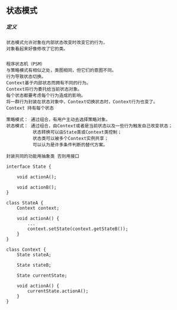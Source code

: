 
## 状态模式

##### 定义

    状态模式允许对象在内部状态改变时改变它的行为，
    对象看起来好像修改了它的类。

##### 

    程序状态机（PSM）
    与策略模式有相似之处，类图相同，但它们的意图不同。
    行为导致状态切换。
    Context基于内部状态而拥有不同的行为。
    Context将行为委托给当前状态对象。
    每个状态都要考虑每个行为造成的影响。
    将一群行为封装在状态对象中，Context切换状态时，Context行为也变了。
    Context 持有每个状态
    
    策略模式： 通过组合，有用户主动去选择策略对象。
    状态模式： 通过组合，由Context或者是当前状态以及一些行为触发自己改变状态；
              状态转换可以由State类或Context类控制；
              状态类可以被多个Context实例共享；
              可以认为是许多条件判断的替代方案。
              
    封装共同的功能用抽象类 否则用接口
    
```
interface State {

    void actionA();
    
    void actionB();
}

class StateA {
    Context context;
    
    void actionA() {
        ...
        context.setState(context.getStateB());
    }
}

class Context {
    State stateA;
    
    State stateB;
    
    State currentState;
    
    void actionA() {
        currentState.actionA();
    }
}
```